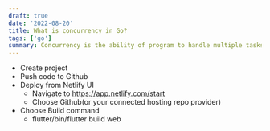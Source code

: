 ```yaml
---
draft: true
date: '2022-08-20'
title: What is concurrency in Go?
tags: ['go']
summary: Concurrency is the ability of program to handle multiple tasks simultaneously. Go uses go routines to achieve this, also known as concurrency.
---
```


- Create project
- Push code to Github
- Deploy from Netlify UI
  - Navigate to https://app.netlify.com/start
  - Choose Github(or your connected hosting repo provider)
- Choose Build command
  - flutter/bin/flutter build web

